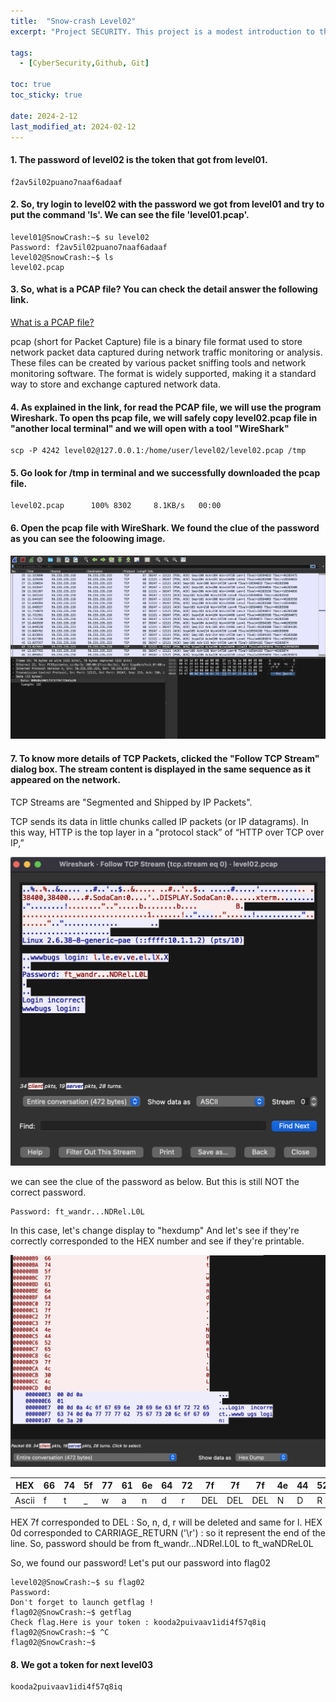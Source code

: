 ```yaml
---
title:  "Snow-crash Level02"
excerpt: "Project SECURITY. This project is a modest introduction to the wide world of cyber security. A world where you’ll have no margin for errors."

tags:
  - [CyberSecurity,Github, Git]

toc: true
toc_sticky: true

date: 2024-2-12
last_modified_at: 2024-02-12
---
```


#### 1. The password of level02 is the token that got from level01.

```
f2av5il02puano7naaf6adaaf

```
#### 2. So, try login to level02 with the password we got from level01 and try to put the command 'ls'. We can see the file 'level01.pcap'. 

```
level01@SnowCrash:~$ su level02
Password: f2av5il02puano7naaf6adaaf
level02@SnowCrash:~$ ls
level02.pcap
```

#### 3. So, what is a PCAP file? You can check the detail answer the following link. 

[What is a PCAP file?](https://www.endace.com/learn/what-is-a-pcap-file)

pcap (short for Packet Capture) file is a binary file format used to store network packet data captured during network traffic monitoring or analysis. These files can be created by various packet sniffing tools and network monitoring software. The format is widely supported, making it a standard way to store and exchange captured network data.

#### 4. As explained in the link, for read the PCAP file, we will use the program Wireshark. To open ths pcap file, we will safely copy level02.pcap file in "another local terminal" and we will open with a tool "WireShark"

```
scp -P 4242 level02@127.0.0.1:/home/user/level02/level02.pcap /tmp
```

#### 5. Go look for /tmp in terminal and we successfully downloaded the pcap file.

```
level02.pcap      100% 8302     8.1KB/s   00:00

```
#### 6. Open the pcap file with WireShark. We found the clue of the password as you can see the foloowing image.

![img](/assets/image.png)

#### 7. To know more details of TCP Packets, clicked the "Follow TCP Stream" dialog box. The stream content is displayed in the same sequence as it appeared on the network.

TCP Streams are "Segmented and Shipped by IP Packets".

TCP sends its data in little chunks called IP packets (or IP datagrams). In this way, HTTP is the top layer in a "protocol stack” of “HTTP over TCP over IP,”

![img](/assets/image-1.png)

we can see the clue of the password as below. But this is still NOT the correct password.

```
Password: ft_wandr...NDRel.L0L
```
In this case, let's change display to "hexdump" And let's see if they're correctly corresponded to the HEX number and see if they're printable.

![img](/assets/image-2.png)

|HEX  |66 |74 |5f |77 |61 |6e |64 |72 |7f | 7f| 7f|4e | 44| 52| 65| 6c| 7f| 4c| 30| 4c| 0d   |
|-----|---|---|---|---|---|---|---|---|---|---|---|---|---|---|---|---|---|---|---|---|------|
|Ascii|f  | t | _ |  w|  a|  n|  d|  r|DEL|DEL|DEL|  N|  D|  R|  e|  l|DEL| L | 0 |  L|RETURN|

HEX 7f corresponded to DEL : So, n, d, r will be deleted and same for l.
HEX 0d corresponded to CARRIAGE_RETURN ('\r') : so it represent the end of the line.
So, password should be from ft_wandr...NDRel.L0L to ft_waNDReL0L

So, we found our password! Let's put our password into flag02


```
level02@SnowCrash:~$ su flag02
Password: 
Don't forget to launch getflag !
flag02@SnowCrash:~$ getflag
Check flag.Here is your token : kooda2puivaav1idi4f57q8iq
flag02@SnowCrash:~$ ^C
flag02@SnowCrash:~$ 
```

#### 8. We got a token for next level03

```
kooda2puivaav1idi4f57q8iq
```